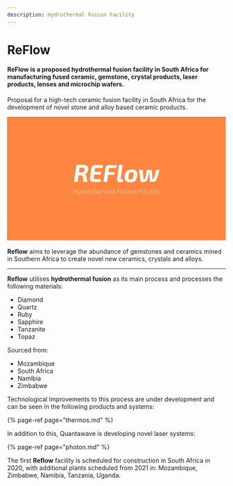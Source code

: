 ```yaml
---
description: Hydrothermal Fusion Facility
---
```


# ReFlow

#### ReFlow is a proposed hydrothermal fusion facility in South Africa for manufacturing fused ceramic, gemstone, crystal products, laser products, lenses and microchip wafers.

Proposal for a high-tech ceramic fusion facility in South Africa for the development of novel stone and alloy based ceramic products.  


![](../.gitbook/assets/untitled-presentation-2.png)



**Reflow** aims to leverage the abundance of gemstones and ceramics mined in Southern Africa to create novel new ceramics, crystals and alloys.  
****

**Reflow** utilises **hydrothermal fusion** as its main process and processes the following materials:

* Diamond
* Quartz
* Ruby
* Sapphire
* Tanzanite
* Topaz

Sourced from:

* Mozambique
* South Africa
* Namibia
* Zimbabwe

Technological Improvements to this process are under development and can be seen in the following products and systems:

{% page-ref page="thermos.md" %}

In addition to this, Quantawave is developing novel laser systems:

{% page-ref page="photon.md" %}



The first **Reflow** facility is scheduled for construction in South Africa in 2020, with additional plants scheduled from 2021 in: Mozambique, Zimbabwe, Namibia, Tanzania, Uganda.



